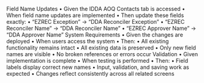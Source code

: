 Field Name Updates
	•	Given the IDDA AOQ Contacts tab is accessed
	•	When field name updates are implemented
	•	Then update these fields exactly:
	•	“EZREC Exception” → “DDA Reconciler Exception”
	•	“EZREC Reconciler Name” → “DDA Reconciler Name”
	•	“EZREC Approver Name” → “DDA Approver Name”
System Requirements
	•	Given the changes are deployed
	•	When users access the system
	•	Then:
	•	All existing functionality remains intact
	•	All existing data is preserved
	•	Only new field names are visible
	•	No broken references or errors occur
Validation
	•	Given implementation is complete
	•	When testing is performed
	•	Then:
	•	Field labels display correct new names
	•	Input, validation, and saving work as expected
	•	Changes reflect consistently across all related screens
